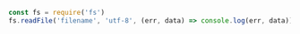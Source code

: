 <!-- # Functional

This pset is intended to guage your ability to _use_ promises for practical purposes

## Problems

### 1

We know how to use `fs.readFile` -  -->

```js
const fs = require('fs')
fs.readFile('filename', 'utf-8', (err, data) => console.log(err, data))
```
<!-- 
This is fine but becomes cumbersome when we want to read multiple files, etc. Write a function `readFilePromise` that returns a promise with file data on success or err info on fail.

### 2

Do the same, but now for `fs.writeFile`. Call it `writeFilePromise`

### 3

Write a function called `copyFile` that internally uses `readFilePromise` and `writeFilePromise` to perform the copy operation.

```js
const copyFile = fileName => { ... }
```

### 4

Write a function called `concatFiles` that takes an array of files to read, reads them all using `readFilePromise` and the concats all the info and writes to a single file.

```js
const concatFiles = (fileNames, newFile) => { ... }
```


### 5

Write a function called `splitFiles` that takes a single file and a delimiter and splits into multiple files. 

```js
const splitFiles = (fileName, delimiter='\n') => { ... }
```
For example, given the following "file", call it `foo.txt`:

```
a
-
b
-
c
-
d
```

if we ran `splitFiles("foo.txt", '-'), we would expect to get back 4 files,

`foo-0.txt`, containing just `a`
`foo-1.txt`, containing just `b`
`foo-2.txt`, containing just `c`
`foo-3.txt`, containing just `d`

Use `writeFilePromise` to write the files and `readFilePromise` to read your single file.

### 6

write a function called `requestsPromise` that wraps a promise around the requests library. Use it to fetch web info from two different sources sequentially using promises

### 7 

Using `requestsPromise` above, hit the darksky api to get current weather conditions and then using that, find an appropriate gif for that weather condition

### 8

HARDMODE: write a function called `promisify` that takes two arguments, a function name and returns a promisified version of that function. For example:

```

const fsReadPromise = promisify(fs.readFile)
fsReadPromise('foo.txt', 'utf-8').then(data => console.log(data)).catch(e => console.log('err', e))

```

(We call this a higher order function because it _takes_ a function and returns a _new_ function with added functionality. lol) -->
